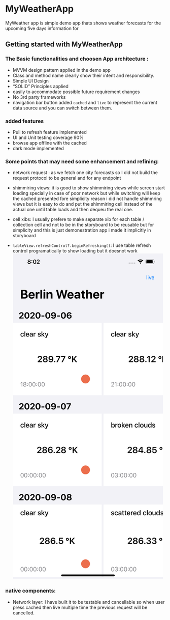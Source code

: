 # MyWeatherApp
MyWeather app is simple demo app thats shows weather forecasts for the upcoming five days information for 

## Getting started with MyWeatherApp

### The Basic functionalities and choosen App architecture : 

-  MVVM design pattern applied in the demo app
-  Class and method name clearly show their intent and responsibility.
-  Simple UI Design  
-  “SOLID” Principles applied
-  easily to accommodate possible future requirement changes
-  No 3rd party frameworks
-  navigation bar button added `cached` and `live` to represent the current data source and you can switch between them.

### added features
 
- Pull to refresh feature implemented
- UI and Unit testing coverage 90%
- browse app offline with the cached
- dark mode implemented 


### Some points that may need some enhancement and refining:

- network request : as we fetch one city forecasts so I did not build the request protocol to be general and for any endpoint

- shimmiring views: it is good to show shimmiring views while screen start loading specially in case of poor network but while switching will keep the cached presented 
fore simplicity reason i did not handle shimmring views but it is easy to do and put the shimmiring cell instead of the actual one until table loads and then dequeu the real one.

- cell xibs: I usually prefere to make separate xib for each table / collection cell and not to be in the storyboard to be reusable but for simplicity and this is just demonestration app i made it implicitly in storyboard 
-  `tableView.refreshControl?.beginRefreshing()`: I use table refresh control programatically to show loading but it doesnot work 
![width=30%](Images/1.png)
  
### native components:

- Network layer: I have built it to be testable and cancellable so when user press cached then live multiple time the previous request will be cancelled.


